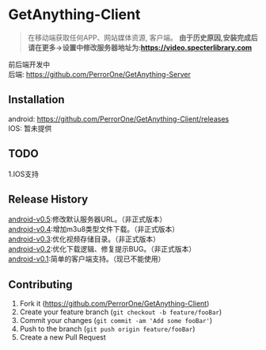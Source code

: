 # GetAnything-Client
> 在移动端获取任何APP、网站媒体资源, 客户端。
**由于历史原因,安装完成后请在更多->设置中修改服务器地址为:https://video.specterlibrary.com**

前后端开发中 <br>
后端: https://github.com/PerrorOne/GetAnything-Server

## Installation
android: https://github.com/PerrorOne/GetAnything-Client/releases<br>
IOS: 暂未提供
## TODO
1.IOS支持

## Release History
[android-v0.5](https://github.com/PerrorOne/GetAnything-Client/releases/tag/android-v0.5):修改默认服务器URL。（非正式版本）<br>
[android-v0.4](https://github.com/PerrorOne/GetAnything-Client/releases/tag/android-v0.4):增加m3u8类型文件下载。（非正式版本）<br>
[android-v0.3](https://github.com/PerrorOne/GetAnything-Client/releases/tag/android-v0.3):优化视频存储目录。（非正式版本）<br>
[android-v0.2](https://github.com/PerrorOne/GetAnything-Client/releases/tag/android-v0.2):优化下载逻辑、修复提示BUG。（非正式版本）<br>
[android-v0.1](https://github.com/PerrorOne/GetAnything-Client/releases/tag/android-v0.1-apk):简单的客户端支持。（现已不能使用）<br>

## Contributing

1. Fork it (<https://github.com/PerrorOne/GetAnything-Client>)
2. Create your feature branch (`git checkout -b feature/fooBar`)
3. Commit your changes (`git commit -am 'Add some fooBar'`)
4. Push to the branch (`git push origin feature/fooBar`)
5. Create a new Pull Request
